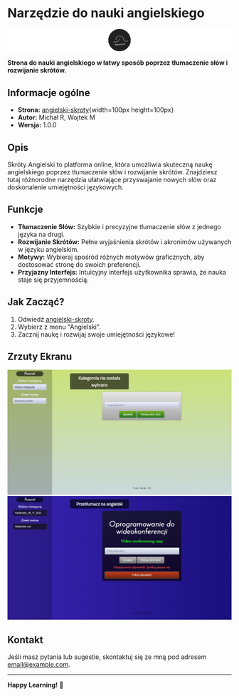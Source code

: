 # Narzędzie do nauki angielskiego
![Skróty Angielski Logo](screenshots/logo.png)

**Strona do nauki angielskiego w łatwy sposób poprzez tłumaczenie słów i rozwijanie skrótów.**

## Informacje ogólne

- **Strona:** [angielski-skroty](https://michal1223r.github.io/skroty-angielski/){width=100px height=100px}
- **Autor:** Michał R, Wojtek M
- **Wersja:** 1.0.0

## Opis

Skróty Angielski to platforma online, która umożliwia skuteczną naukę angielskiego poprzez tłumaczenie słów i rozwijanie skrótów. Znajdziesz tutaj różnorodne narzędzia ułatwiające przyswajanie nowych słów oraz doskonalenie umiejętności językowych.

## Funkcje

- **Tłumaczenie Słów:** Szybkie i precyzyjne tłumaczenie słów z jednego języka na drugi.
- **Rozwijanie Skrótów:** Pełne wyjaśnienia skrótów i akronimów używanych w języku angielskim.
- **Motywy:** Wybieraj spośród różnych motywów graficznych, aby dostosować stronę do swoich preferencji.
- **Przyjazny Interfejs:** Intuicyjny interfejs użytkownika sprawia, że nauka staje się przyjemnością.

## Jak Zacząć?

1. Odwiedź [angielski-skroty](https://michal1223r.github.io/skroty-angielski/).
2. Wybierz z menu "Angielski".
3. Zacznij naukę i rozwijaj swoje umiejętności językowe!

## Zrzuty Ekranu

![Zrzut ekranu 1](screenshots/screenshot1.png)
![Zrzut ekranu 2](screenshots/screenshot2.png)

## Kontakt

Jeśli masz pytania lub sugestie, skontaktuj się ze mną pod adresem email@example.com.

---

**Happy Learning!** 🚀
